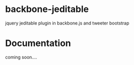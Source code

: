 backbone-jeditable
==================

jquery jeditable plugin in backbone.js and tweeter bootstrap

Documentation
==================

coming soon....